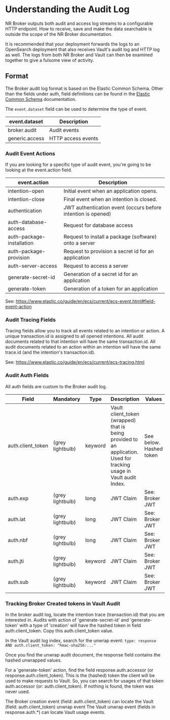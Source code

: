 # Understanding the Audit Log

NR Broker outputs both audit and access log streams to a configurable HTTP endpoint. How to receive, save and make the data searchable is outside the scope of the NR Broker documentation.

It is recommended that your deployment forwards the logs to an OpenSearch deployment that also receives Vault's audit log and HTTP log as well. The logs from both NR Broker and Vault can then be examined together to give a fulsome view of activity.

## Format

The Broker audit log format is based on the Elastic Common Schema. Other than the fields under auth, field definitions can be found in the [Elastic Common Schema](https://www.elastic.co/guide/en/ecs/current/ecs-reference.html) documentation.

The `event.dataset` field can be used to determine the type of event.

| event.dataset | Description |
| --- | --- |
| broker.audit | Audit events |
| generic.access | HTTP access events |

### Audit Event Actions

If you are looking for a specific type of audit event, you're going to be looking at the event.action field.

| event.action | Description |
| --- | --- |
| intention-open | Initial event when an application opens. |
| intention-close | Final event when an intention is closed. |
| authentication | JWT authentication event (occurs before intention is opened) |
| auth-database-access | Request for database access |
| auth-package-installation | Request to install a package (software) onto a server |
| auth-package-provision | Request to provision a secret id for an application |
| auth-server-access | Request to access a server |
| generate-secret-id | Generation of a secret id for an application |
| generate-token | Generation of a token for an application |

See: https://www.elastic.co/guide/en/ecs/current/ecs-event.html#field-event-action

### Audit Tracing Fields

Tracing fields allow you to track all events related to an intention or action. A unique transaction.id is assigned to all opened intentions. All audit documents related to that intention will have the same transaction.id. All audit documents related to an action within an intention will have the same trace.id (and the intention's transaction.id).

See: https://www.elastic.co/guide/en/ecs/current/ecs-tracing.html

### Audit Auth Fields

All auth fields are custom to the Broker audit log.

| Field | Mandatory | Type | Description | Values |
| ----- | --------- | ---- | ----------- | ------ |
| auth.client_token | (grey lightbulb) | keyword | Vault client_token (wrapped) that is being provided to an application. Used for tracking usage in Vault audit Index. | See below. Hashed token |
| auth.exp | (grey lightbulb) | long | JWT Claim | See: Broker JWT |
| auth.iat | (grey lightbulb) | long | JWT Claim | See: Broker JWT |
| auth.nbf | (grey lightbulb) | long | JWT Claim | See: Broker JWT |
| auth.jti | (grey lightbulb) | keyword | JWT Claim | See: Broker JWT |
| auth.sub | (grey lightbulb) | keyword | JWT Claim | See: Broker JWT |

### Tracking Broker Created tokens in Vault Audit

In the broker audit log, locate the intention trace (transaction.id) that you are interested in. Audits with action of 'generate-secret-id' and 'generate-token' with a type of 'creation' will have the hashed token in field auth.client_token. Copy this auth.client_token value.

In the Vault audit log index, search for the unwrap event: `type: response AND auth.client_token: "hmac-sha256:..."`

Once you find the unwrap audit document, the response field contains the hashed unwrapped values.

For a 'generate-token' action, find the field response.auth.accessor (or response.auth.client_token). This is the (hashed) token the client will be used to make requests to Vault. So, you can search for usages of that token auth.accessor (or: auth.client_token). If nothing is found, the token was never used.

The Broker creation event (field: auth.client_token) can locate the Vault (field: auth.client_token) unwrap event  The Vault unwrap event (fields in response.auth.\*) can locate Vault usage events.
